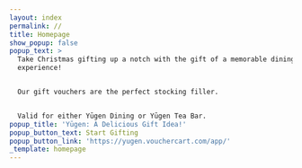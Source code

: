 ```yaml
---
layout: index
permalink: //
title: Homepage
show_popup: false
popup_text: >
  Take Christmas gifting up a notch with the gift of a memorable dining
  experience!


  Our gift vouchers are the perfect stocking filler.


  Valid for either Yūgen Dining or Yūgen Tea Bar.
popup_title: 'Yūgen: A Delicious Gift Idea!'
popup_button_text: Start Gifting
popup_button_link: 'https://yugen.vouchercart.com/app/'
_template: homepage
---
```




